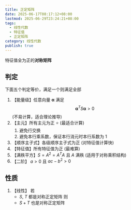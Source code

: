 ```yaml
---
title: 正定矩阵
date: 2025-06-17T08:17:12+08:00
lastmod: 2025-06-29T23:24:21+08:00
tags:
  - 线性代数
  - 特征值
  - 正定矩阵
category: 线性代数
publish: true
---
```


特征值全为正的**对称矩阵**
## 判定

下面五个判定等价，满足一个则满足全部

1. 【能量级】任意向量 $\boldsymbol{\alpha}$ 满足 $$\boldsymbol{\alpha}^{T}S\boldsymbol{\alpha}>0$$ (不易计算，适合理论推导)
2. 【主元】所有主元为正 ⭐ (最适合计算)
	1. 避免行交换
	2. 避免本行乘系数，保证本行消元时本行系数为 $1$
3. 【顺序主子式】各级顺序主子式为正 (对特征值计算快)
4. 【特征值】所有特征值为正 (最难算)
5. 【满秩平方】$S=A^{2}=A^{T}A$ 且 $A$ 满秩 (适用于对称乘积结构)
6. 【二阶】 $a>0$ 且 $ac-b^{2}>0$

## 性质

1. 【线性】
	若
	- $S$, $T$ 都是对称正定矩阵
	则
	- $S+T$ 也是对称正定矩阵